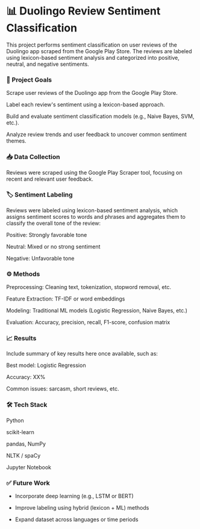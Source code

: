 # 📊 Duolingo Review Sentiment Classification
This project performs sentiment classification on user reviews of the Duolingo app scraped from the Google Play Store. The reviews are labeled using lexicon-based sentiment analysis and categorized into positive, neutral, and negative sentiments.

### 📌 Project Goals
Scrape user reviews of the Duolingo app from the Google Play Store.

Label each review's sentiment using a lexicon-based approach.

Build and evaluate sentiment classification models (e.g., Naive Bayes, SVM, etc.).

Analyze review trends and user feedback to uncover common sentiment themes.

### 📥 Data Collection
Reviews were scraped using the Google Play Scraper tool, focusing on recent and relevant user feedback.

### 🏷️ Sentiment Labeling
Reviews were labeled using lexicon-based sentiment analysis, which assigns sentiment scores to words and phrases and aggregates them to classify the overall tone of the review:

Positive: Strongly favorable tone

Neutral: Mixed or no strong sentiment

Negative: Unfavorable tone

### ⚙️ Methods
Preprocessing: Cleaning text, tokenization, stopword removal, etc.

Feature Extraction: TF-IDF or word embeddings

Modeling: Traditional ML models (Logistic Regression, Naive Bayes, etc.)

Evaluation: Accuracy, precision, recall, F1-score, confusion matrix

### 📈 Results
Include summary of key results here once available, such as:

Best model: Logistic Regression

Accuracy: XX%

Common issues: sarcasm, short reviews, etc.

### 🛠️ Tech Stack
Python

scikit-learn

pandas, NumPy

NLTK / spaCy

Jupyter Notebook

### ✅ Future Work
- Incorporate deep learning (e.g., LSTM or BERT)

- Improve labeling using hybrid (lexicon + ML) methods

- Expand dataset across languages or time periods
